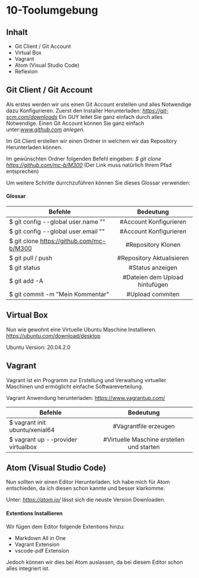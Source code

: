 10-Toolumgebung
==
Inhalt
--
* Git Client / Git Account
* Virtual Box
* Vagrant
* Atom (Visual Studio Code)
* Reflexion

Git Client / Git Account
--
Als erstes werden wir uns einen Git Account erstellen und alles Notwendige dazu Konfigurieren.
Zuerst den Installer Herunterladen: _https://git-scm.com/downloads_
Ein GUY leitet Sie ganz einfach durch alles Notwendige. Einen Git Account können Sie ganz einfach unter:_www.github.com anlegen_.

Im Git Client erstellen wir einen Ordner in welchem wir das Repository Herunterladen können.

Im gewünschten Ordner folgenden Befehl eingeben:
_$ git clone https://github.com/mc-b/M300_ (Der Link muss natürlich Ihrem Pfad entsprechen)

Um weitere Schritte durrchzuführen können Sie dieses Glossar verwenden:

#### Glossar

| Befehle       | Bedeutung     |
| ------------- |:-------------:|
|$ git config --global user.name "<username>"  |#Account Konfigurieren  |
|$ git config --global user.email "<e-mail>"   |#Account Konfigurieren  |   
|$ git clone https://github.com/mc-b/M300      |#Repository Klonen      |
|$ git pull    / push                                |#Repository Aktualisieren|
|$ git status                                  |#Status anzeigen        |
|$ git add -A                                  |#Dateien dem Upload hintufügen|                       
|$ git commit -m "Mein Kommentar"              |#Upload commiten        |

Virtual Box
--
Nun wie gewohnt eine Virtuelle Ubuntu Maschine Installieren.
https://ubuntu.com/download/desktop

Ubuntu Version: 20.04.2.0

Vagrant
--
Vagrant ist ein Programm zur Erstellung und Verwaltung virtueller Maschinen und ermöglicht einfache Softwareverteilung.

Vagrant Anwendung herunterladen: https://www.vagrantup.com/

| Befehle       | Bedeutung     |
| ------------- |:-------------:|
|$ vagrant init ubuntu/xenial64     | #Vagrantfile erzeugen  |
|$ vagrant up --provider virtualbox  |#Virtuelle Maschine erstellen und starten  |   



Atom (Visual Studio Code)
--

Nun sollten wir einen Editor Herunterladen. Ich habe mich für Atom entschieden, da ich diesen schon kannte und besser klarkomme.

Unter: _https://atom.io/_ lässt sich die neuste Version Downloaden.

#### Extentions Installieren

Wir fügen dem Editor folgende Extentions hinzu:

* Markdown All in One
* Vagrant Extension
* vscode-pdf Extension

Jedoch können wir dies bei Atom auslassen, da bei diesem Editor schon alles integriert ist.
